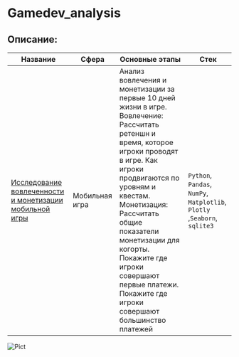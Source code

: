 # Gamedev_analysis
## Описание:
|Название   	|Сфера   	|Основные этапы   	|Стек   	|
|---	|---	|---	|---	|
|[Исследование вовлеченности и монетизации мобильной игры]() | Мобильная игра | Анализ вовлечения и монетизации за первые 10 дней жизни в игре. Вовлечение: Рассчитать ретеншн и время, которое игроки проводят в игре. Как игроки продвигаются по уровням и квестам. Монетизация: Рассчитать общие показатели монетизации для когорты. Покажите где игроки совершают первые платежи. Покажите где игроки совершают большинство платежей | `Python`, `Pandas`, `NumPy`, `Matplotlib`, `Plotly` ,`Seaborn`, `sqlite3`|

![Pict](https://pbs.twimg.com/media/EVqnesMU0AAuVL5?format=jpg&name=900x900)
